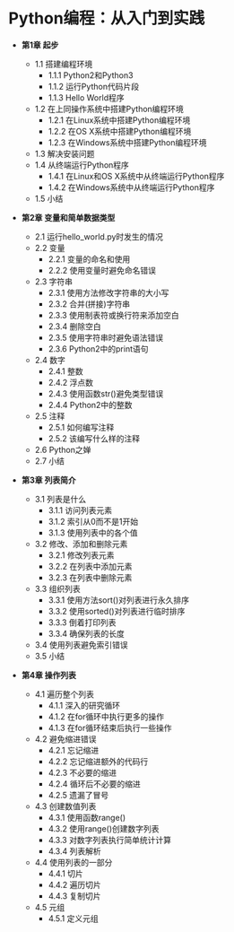 # Python编程：从入门到实践

* **第1章 起步**

    * 1.1 搭建编程环境
        * 1.1.1 Python2和Python3
        * 1.1.2 运行Python代码片段
        * 1.1.3 Hello World程序
    * 1.2 在上同操作系统中搭建Python编程环境
        * 1.2.1 在Linux系统中搭建Python编程环境
        * 1.2.2 在OS X系统中搭建Python编程环境
        * 1.2.3 在Windows系统中搭建Python编程环境
    * 1.3 解决安装问题
    * 1.4 从终端运行Python程序
        * 1.4.1 在Linux和OS X系统中从终端运行Python程序
        * 1.4.2 在Windows系统中从终端运行Python程序
    * 1.5 小结


* **第2章 变量和简单数据类型**

    * 2.1 运行hello_world.py时发生的情况
    * 2.2 变量
        * 2.2.1 变量的命名和使用
        * 2.2.2 使用变量时避免命名错误
    * 2.3 字符串
        * 2.3.1 使用方法修改字符串的大小写
        * 2.3.2 合并(拼接)字符串
        * 2.3.3 使用制表符或换行符来添加空白
        * 2.3.4 删除空白
        * 2.3.5 使用字符串时避免语法错误
        * 2.3.6 Python2中的print语句
    * 2.4 数字
        * 2.4.1 整数
        * 2.4.2 浮点数
        * 2.4.3 使用函数str()避免类型错误
        * 2.4.4  Python2中的整数
    * 2.5 注释
        * 2.5.1 如何编写注释
        * 2.5.2 该编写什么样的注释
    * 2.6 Python之婵
    * 2.7 小结


* **第3章 列表简介**

    * 3.1 列表是什么
        * 3.1.1 访问列表元素
        * 3.1.2 索引从0而不是1开始
        * 3.1.3 使用列表中的各个值
    * 3.2 修改、添加和删除元素
        * 3.2.1 修改列表元素
        * 3.2.2 在列表中添加元素
        * 3.2.3 在列表中删除元素
    * 3.3 组织列表
        * 3.3.1 使用方法sort()对列表进行永久排序
        * 3.3.2 使用sorted()对列表进行临时排序
        * 3.3.3 倒着打印列表
        * 3.3.4 确保列表的长度
    * 3.4 使用列表避免索引错误
    * 3.5 小结


 * **第4章 操作列表**

    * 4.1 遍历整个列表
        * 4.1.1 深入的研究循环
        * 4.1.2 在for循环中执行更多的操作
        * 4.1.3 在for循环结束后执行一些操作
    * 4.2 避免缩进错误
        * 4.2.1 忘记缩进
        * 4.2.2 忘记缩进额外的代码行
        * 4.2.3 不必要的缩进
        * 4.2.4 循环后不必要的缩进
        * 4.2.5 遗漏了冒号
    * 4.3 创建数值列表
        * 4.3.1 使用函数range()
        * 4.3.2 使用range()创建数字列表
        * 4.3.3 对数字列表执行简单统计计算
        * 4.3.4 列表解析
    * 4.4 使用列表的一部分
        * 4.4.1 切片
        * 4.4.2 遍历切片
        * 4.4.3 复制切片
    * 4.5 元组
        * 4.5.1 定义元组













